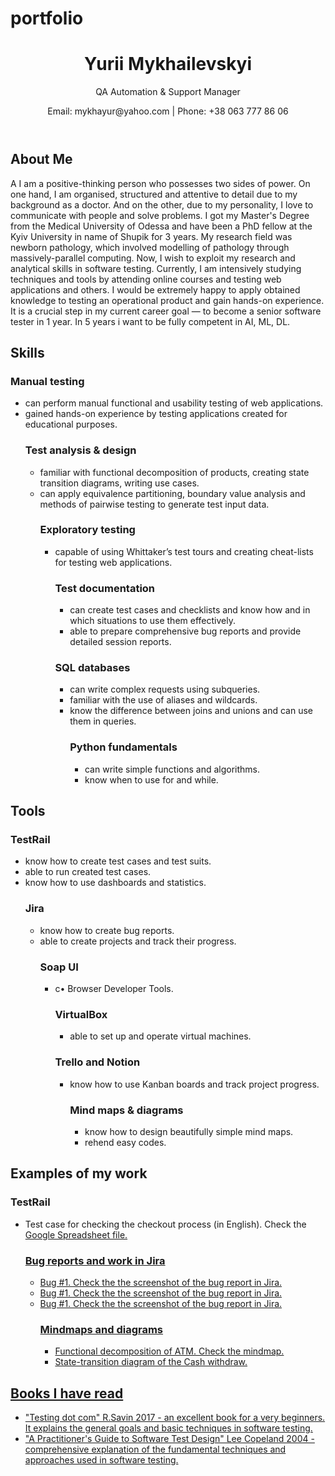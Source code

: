 # portfolio
<!DOCTYPE html>
<html lang="en">
<head>
    <meta charset="UTF-8">
    <meta name="viewport" content="width=device-width, initial-scale=1.0">
    <link rel="stylesheet" href="style.css"> 
</head>
<body>
    <div class="container">
        <header>
            <h1>Yurii Mykhailevskyi</h1>
            <p>QA Automation & Support Manager</p>
            <p>Email: mykhayur@yahoo.com | Phone: +38 063 777 86 06</p> 
        </header>
        <main>
            <section class="summary">
                <h2>About Me</h2>
                <p>A I am a positive-thinking person who possesses two sides of power. On one hand, I am organised, structured and attentive to detail due to my background as a doctor. And on the other, due to my personality, I love to communicate with people and solve problems.
I got my Master's Degree from the Medical University of Odessa and have been a PhD fellow at the Kyiv University in name of Shupik for 3 years. My research field was newborn pathology, which involved modelling of pathology through massively-parallel computing.
Now, I wish to exploit my research and analytical skills in software testing. Currently, I am intensively studying techniques and tools by attending online courses and testing web applications and others.
I would be extremely happy to apply obtained knowledge to testing an operational product and gain hands-on experience. It is a crucial step in my current career goal — to become a senior software tester in 1 year. In 5 years i want to be fully competent in AI, ML, DL.
</p>
            </section>
            <section class="experience">
                <h2>Skills</h2>
                <div class="job">
                    <h3>Manual testing </span></h3>
                    <ul>
                        <li>can perform manual functional and usability testing of web applications.</li>
                        <li>gained hands-on experience by testing applications created for educational purposes.</li>
                        <h3>Test analysis & design</span></h3>
                    <ul>
                        <li>familiar with functional decomposition of products, creating state transition diagrams, writing use cases.</li>
                        <li>can apply equivalence partitioning, boundary value analysis and methods of pairwise testing to generate test input data.</li>
                        <h3>Exploratory testing</span></h3>
                    <ul>
                        <li>capable of using Whittaker’s test tours and creating cheat-lists for testing web applications.</li>
                        <h3>Test documentation</span></h3>
                    <ul>
                        <li>can create test cases and checklists and know how and in which situations to use them effectively.</li>
                        <li>able to prepare comprehensive bug reports and provide detailed session reports.</li>
                    </ul>
                        <h3>SQL databases</span></h3>
                    <ul>
                        <li>can write complex requests using subqueries.</li>
                        <li>familiar with the use of aliases and wildcards.</li>
                        <li>know the difference between joins and unions and can use them in queries.</li>
                        <h3>Python fundamentals</span></h3>
                    <ul>
                        <li>can write simple functions and algorithms.</li>
                        <li>know when to use for and while.</li>
                </div>
                </section>
            <section class="Tools">
                <h2>Tools</h2>
                <h3>TestRail </span></h3>
                    <ul>
                        <li>know how to create test cases and test suits.</li>
                        <li>able to run created test cases.</li>
                        <li>know how to use dashboards and statistics.</li>
                        <h3>Jira</span></h3>
                    <ul>
                        <li>know how to create bug reports.</li>
                        <li>able to create projects and track their progress.</li>
                        <h3>Soap UI</span></h3>
                    <ul>
                        <li>c•	Browser Developer Tools.</li>
                        <h3>VirtualBox</span></h3>
                    <ul>
                        <li>able to set up and operate virtual machines.</li>
                    </ul>
                        <h3>Trello and Notion</span></h3>
                    <ul>
                        <li>know how to use Kanban boards and track project progress.</li>
                        <h3>Mind maps & diagrams</span></h3>
                    <ul>
                        <li>know how to design beautifully simple mind maps.</li>
                        <li>rehend easy codes.</li>
                <div class="degree">
                </div>
            </section>
            <section class="work">
                <h2>Examples of my work</h2>
                <h3>TestRail </span></h3>
                    <ul>
                        <li>Test case for checking the checkout process (in English). Check the <a href="https://docs.google.com/spreadsheets/d/17Vr9veFno1jKhj8nHmim1Q6_sdQzBn9Sv7mxbDamzxU/edit?usp=sharing" target="_blank">Google Spreadsheet file.</li>
                        <h3>Bug reports and work in Jira</span></h3>
                    <ul>
                        <li>Bug #1. Check the <a href="https://drive.google.com/file/d/1Z021Y2qNr1uQBqCFzeJMmwY_s-THYKXy/view?usp=share_link" target="_blank">the screenshot of the bug report in Jira.</li>
                        <li>Bug #1. Check the <a href="https://drive.google.com/file/d/1m4Eu08K2Wn7KW8nq5oKIVJ7xPeIgHRD8/view?usp=share_link" target="_blank">the screenshot of the bug report in Jira.</li>
                        <li>Bug #1. Check the <a href="https://drive.google.com/file/d/1TKxetdAy1u5v6EbEGhANv31Q851P9mDA/view?usp=share_link" target="_blank">the screenshot of the bug report in Jira.</li>
                        <h3>Mindmaps and diagrams</span></h3>
                    <ul>
                        <li>Functional decomposition of ATM. Check the <a href="https://drive.google.com/file/d/1l6SRlL5-nJhNspO73desKS_gR-iQBlm-/view?usp=share_link" target="_blank">mindmap.</li>
                        <li>State-transition diagram of the Cash withdraw.</li>
                </div>
            </section>
            <section class="book">
                <h2>Books I have read</h2>
                <ul>
                    <li>"Testing dot com" R.Savin 2017 - an excellent book for a very beginners. It explains the general goals and basic techniques in software testing.</li>
                    <li>"A Practitioner's Guide to Software Test Design" Lee Copeland 2004 - comprehensive explanation of the fundamental techniques and approaches used in software testing.</li>
                </ul>
            </section>
        </main>
    </div>
</body>
</html>
